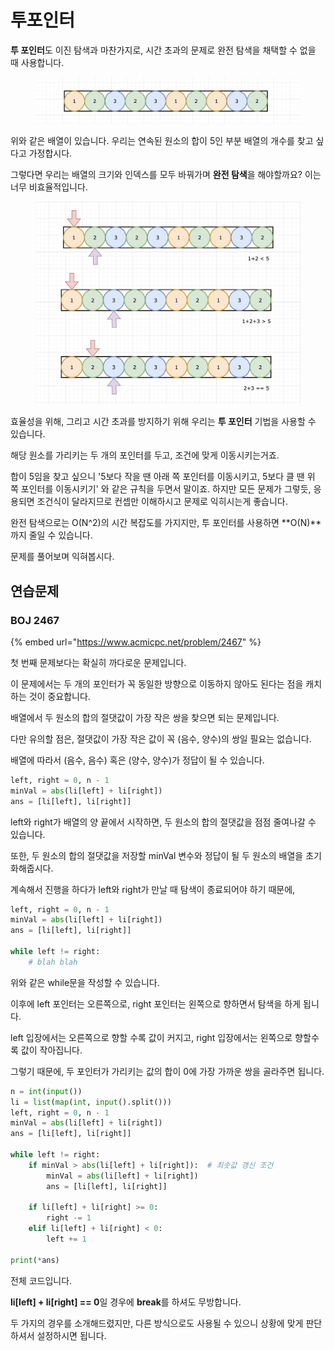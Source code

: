 # 투포인터

**투 포인터**도 이진 탐색과 마찬가지로, 시간 초과의 문제로 완전 탐색을 채택할 수 없을 때 사용합니다.

<figure><img src="../.gitbook/assets/image (16) (1).png" alt=""><figcaption></figcaption></figure>

위와 같은 배열이 있습니다. 우리는 연속된 원소의 합이 5인 부분 배열의 개수를 찾고 싶다고 가정합시다.

그렇다면 우리는 배열의 크기와 인덱스를 모두 바꿔가며 **완전 탐색**을 해야할까요? 이는 너무 비효율적입니다.

<figure><img src="../.gitbook/assets/image (11).png" alt=""><figcaption></figcaption></figure>

효율성을 위해, 그리고 시간 초과를 방지하기 위해 우리는 **투 포인터** 기법을 사용할 수 있습니다.

해당 원소를 가리키는 두 개의 포인터를 두고, 조건에 맞게 이동시키는거죠.

합이 5임을 찾고 싶으니 '5보다 작을 땐 아래 쪽 포인터를 이동시키고, 5보다 클 땐 위 쪽 포인터를 이동시키기' 와 같은 규칙을 두면서 말이죠. 하지만 모든 문제가 그렇듯, 응용되면 조건식이 달라지므로 컨셉만 이해하시고 문제로 익히시는게 좋습니다.

완전 탐색으로는 O(N^2)의 시간 복잡도를 가지지만, 투 포인터를 사용하면 **O(N)**까지 줄일 수 있습니다.



문제를 풀어보며 익혀봅시다.



## 연습문제

### BOJ 2467

{% embed url="https://www.acmicpc.net/problem/2467" %}

첫 번째 문제보다는 확실히 까다로운 문제입니다.

이 문제에서는 두 개의 포인터가 꼭 동일한 방향으로 이동하지 않아도 된다는 점을 캐치하는 것이 중요합니다.



배열에서 두 원소의 합의 절댓값이 가장 작은 쌍을 찾으면 되는 문제입니다.

다만 유의할 점은, 절댓값이 가장 작은 값이 꼭 (음수, 양수)의 쌍일 필요는 없습니다.

배열에 따라서 (음수, 음수) 혹은 (양수, 양수)가 정답이 될 수 있습니다.&#x20;



```python
left, right = 0, n - 1
minVal = abs(li[left] + li[right])
ans = [li[left], li[right]]
```

left와 right가 배열의 양 끝에서 시작하면, 두 원소의 합의 절댓값을 점점 줄여나갈 수 있습니다.

또한, 두 원소의 합의 절댓값을 저장할 minVal 변수와 정답이 될 두 원소의 배열을 초기화해줍시다.

계속해서 진행을 하다가 left와 right가 만날 때 탐색이 종료되어야 하기 때문에,

```python
left, right = 0, n - 1
minVal = abs(li[left] + li[right])
ans = [li[left], li[right]]

while left != right:
    # blah blah
```

위와 같은 while문을 작성할 수 있습니다.



이후에 left 포인터는 오른쪽으로, right 포인터는 왼쪽으로 향하면서 탐색을 하게 됩니다.

left 입장에서는 오른쪽으로 향할 수록 값이 커지고, right 입장에서는 왼쪽으로 향할수록 값이 작아집니다.

그렇기 때문에, 두 포인터가 가리키는 값의 합이 0에 가장 가까운 쌍을 골라주면 됩니다.



```python
n = int(input())
li = list(map(int, input().split()))
left, right = 0, n - 1
minVal = abs(li[left] + li[right])
ans = [li[left], li[right]]

while left != right:
    if minVal > abs(li[left] + li[right]):  # 최솟값 갱신 조건
        minVal = abs(li[left] + li[right])
        ans = [li[left], li[right]]

    if li[left] + li[right] >= 0:
        right -= 1
    elif li[left] + li[right] < 0:
        left += 1

print(*ans)
```

전체 코드입니다.

**li\[left] + li\[right] == 0**일 경우에 **break**를 하셔도 무방합니다.

두 가지의 경우를 소개해드렸지만, 다른 방식으로도 사용될 수 있으니 상황에 맞게 판단하셔서 설정하시면 됩니다.

